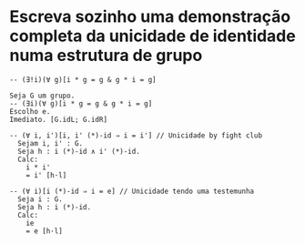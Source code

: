 # Escreva sozinho uma demonstração completa da unicidade de identidade numa estrutura de grupo
```lean
-- (∃!i)(∀ g)[i * g = g & g * i = g]

Seja G um grupo.
-- (∃i)(∀ g)[i * g = g & g * i = g]
Escolho e.
Imediato. [G.idL; G.idR]

-- (∀ i, i')[i, i' (*)-id ⇒ i = i'] // Unicidade by fight club
  Sejam i, i' : G.
  Seja h : i (*)-id ∧ i' (*)-id.
  Calc:
    i * i' 
    = i' [h·l]

-- (∀ i)[i (*)-id ⇒ i = e] // Unicidade tendo uma testemunha
  Seja i : G.
  Seja h : i (*)-id.
  Calc:
    ie 
    = e [h·l]
```